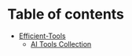 # Table of contents

* [Efficient-Tools](README.md)
  * [AI Tools Collection](readme/ai-tools-collection.md)
